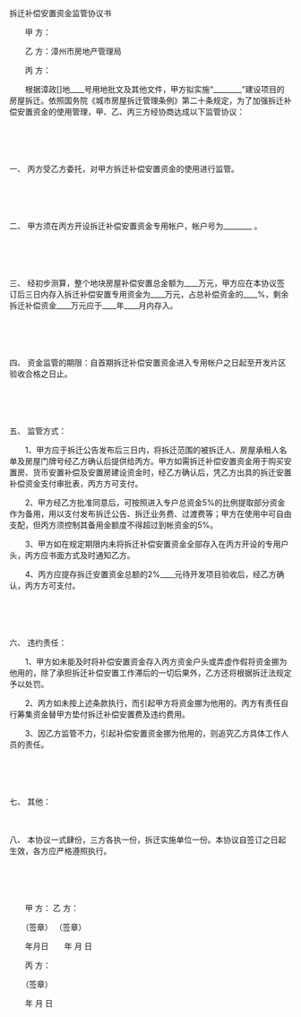 



拆迁补偿安置资金监管协议书



 

　　甲 方：

　　乙 方：漳州市房地产管理局

　　丙 方：　　

　　根据漳政[]地____号用地批文及其他文件，甲方拟实施“________”建设项目的房屋拆迁。依照国务院《城市房屋拆迁管理条例》第二十条规定，为了加强拆迁补偿安置资金的使用管理，甲、乙、丙三方经协商达成以下监管协议：

　　

　　

一、
丙方受乙方委托，对甲方拆迁补偿安置资金的使用进行监管。

　　

　　

二、
甲方须在丙方开设拆迁补偿安置资金专用帐户，帐户号为________ 。

　　

　　

三、
经初步测算，整个地块房屋补偿安置总金额为____万元，甲方应在本协议签订后三日内存入拆迁补偿安置专用资金为____万元，占总补偿资金的____%，剩余拆迁补偿资金____万元应于____年____月内存入。

　　

　　

四、
资金监管的期限：自首期拆迁补偿安置资金进入专用帐户之日起至开发片区验收合格之日止。

　　

　　

五、
监管方式：

　　1、甲方应于拆迁公告发布后三日内，将拆迁范围的被拆迁人、房屋承租人名单及房屋门牌号经乙方确认后提供给丙方。甲方如需拆迁补偿安置资金用于购买安置房、货币安置补偿及安置房建设资金时，经乙方确认后，凭乙方出具的拆迁安置补偿资金支付审批表，丙方方可支付。

　　2、甲方经乙方批准同意后，可按照进入专户总资金5%的比例提取部分资金作为备用，用以支付发布拆迁公告、拆迁业务费、过渡费等；甲方在使用中可自由支配，但丙方须控制其备用金额度不得超过到帐资金的5%。

　　3、甲方如在规定期限内未将拆迁补偿安置资金全部存入在丙方开设的专用户头，丙方应书面方式及时通知乙方。

　　4、丙方应提存拆迁安置资金总额的2%____元待开发项目验收后，经乙方确认，丙方方可支付。

　　

　　

六、
违约责任：

　　1、甲方如未能及时将补偿安置资金存入丙方资金户头或弄虚作假将资金挪为他用的，除了承担拆迁补偿安置工作滞后的一切后果外，乙方还将根据拆迁法规定予以处罚。

　　2、丙方如未按上述条款执行，而引起甲方将资金挪为他用的。丙方有责任自行筹集资金替甲方垫付拆迁补偿安置费及违约费用。

　　3、因乙方监管不力，引起补偿安置资金挪为他用的，则追究乙方具体工作人员的责任。

　　

　　

七、
其他：

　　

八、
本协议一式肆份，三方各执一份，拆迁实施单位一份。本协议自签订之日起生效，各方应严格遵照执行。　

　　

　　　

　　甲 方： 乙 方：

　　（签章） （签章）

　　年月日　　年 月 日　　

　　丙 方：

　　（签章）

　　年 月 日